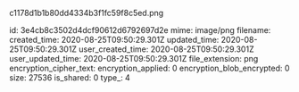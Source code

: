 c1178d1b1b80dd4334b3f1fc59f8c5ed.png

id: 3e4cb8c3502d4dcf90612d6792697d2e
mime: image/png
filename: 
created_time: 2020-08-25T09:50:29.301Z
updated_time: 2020-08-25T09:50:29.301Z
user_created_time: 2020-08-25T09:50:29.301Z
user_updated_time: 2020-08-25T09:50:29.301Z
file_extension: png
encryption_cipher_text: 
encryption_applied: 0
encryption_blob_encrypted: 0
size: 27536
is_shared: 0
type_: 4